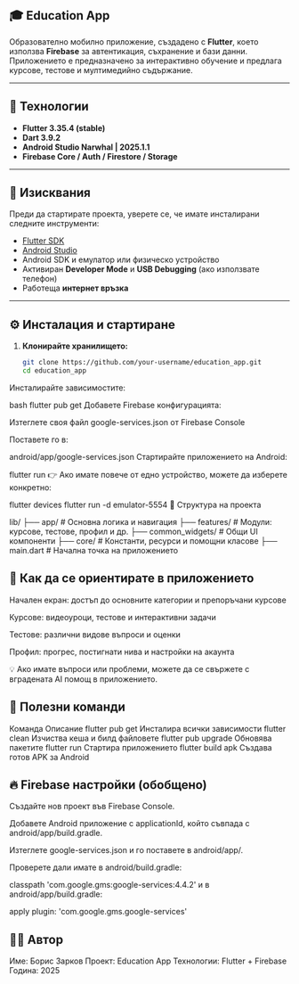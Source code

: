## 🎓 Education App

Образователно мобилно приложение, създадено с **Flutter**, което използва **Firebase** за автентикация, съхранение и бази данни.  
Приложението е предназначено за интерактивно обучение и предлага курсове, тестове и мултимедийно съдържание.

---

## 🚀 Технологии

- **Flutter 3.35.4 (stable)**
- **Dart 3.9.2**
- **Android Studio Narwhal | 2025.1.1**
- **Firebase Core / Auth / Firestore / Storage**

---

## 🧩 Изисквания

Преди да стартирате проекта, уверете се, че имате инсталирани следните инструменти:

- [Flutter SDK](https://flutter.dev/docs/get-started/install)
- [Android Studio](https://developer.android.com/studio)
- Android SDK и емулатор или физическо устройство
- Активиран **Developer Mode** и **USB Debugging** (ако използвате телефон)
- Работеща **интернет връзка**

---

## ⚙️ Инсталация и стартиране

1. **Клонирайте хранилището:**
   ```bash
   git clone https://github.com/your-username/education_app.git
   cd education_app
Инсталирайте зависимостите:

bash
flutter pub get
Добавете Firebase конфигурацията:

Изтеглете своя файл google-services.json от Firebase Console

Поставете го в:

android/app/google-services.json
Стартирайте приложението на Android:

flutter run
👉 Ако имате повече от едно устройство, можете да изберете конкретно:

flutter devices
flutter run -d emulator-5554
📁 Структура на проекта

lib/
 ├── app/                # Основна логика и навигация
 ├── features/           # Модули: курсове, тестове, профил и др.
 ├── common_widgets/     # Общи UI компоненти
 ├── core/               # Константи, ресурси и помощни класове
 ├── main.dart           # Начална точка на приложението
## 🧭 Как да се ориентирате в приложението
Начален екран: достъп до основните категории и препоръчани курсове

Курсове: видеоуроци, тестове и интерактивни задачи

Тестове: различни видове въпроси и оценки

Профил: прогрес, постигнати нива и настройки на акаунта

💡 Ако имате въпроси или проблеми, можете да се свържете с вградената AI помощ в приложението.

## 🧰 Полезни команди
Команда	Описание
flutter pub get	Инсталира всички зависимости
flutter clean	Изчиства кеша и билд файловете
flutter pub upgrade	Обновява пакетите
flutter run	Стартира приложението
flutter build apk	Създава готов APK за Android

## 🔥 Firebase настройки (обобщено)
Създайте нов проект във Firebase Console.

Добавете Android приложение с applicationId, който съвпада с android/app/build.gradle.

Изтеглете google-services.json и го поставете в android/app/.

Проверете дали имате в android/build.gradle:

classpath 'com.google.gms:google-services:4.4.2'
и в android/app/build.gradle:

apply plugin: 'com.google.gms.google-services'

## 🧑‍💻 Автор
Име: Борис Зарков
Проект: Education App
Технологии: Flutter + Firebase
Година: 2025
